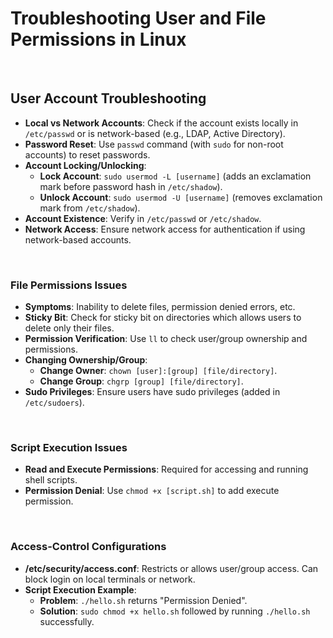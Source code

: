 # Troubleshooting User and File Permissions in Linux

<br>

## **User Account Troubleshooting**

- **Local vs Network Accounts**: Check if the account exists locally in `/etc/passwd` or is network-based (e.g., LDAP, Active Directory).
- **Password Reset**: Use `passwd` command (with `sudo` for non-root accounts) to reset passwords.
- **Account Locking/Unlocking**:
  - **Lock Account**: `sudo usermod -L [username]` (adds an exclamation mark before password hash in `/etc/shadow`).
  - **Unlock Account**: `sudo usermod -U [username]` (removes exclamation mark from `/etc/shadow`).
- **Account Existence**: Verify in `/etc/passwd` or `/etc/shadow`.
- **Network Access**: Ensure network access for authentication if using network-based accounts.

<br>

### **File Permissions Issues**

- **Symptoms**: Inability to delete files, permission denied errors, etc.
- **Sticky Bit**: Check for sticky bit on directories which allows users to delete only their files.
- **Permission Verification**: Use `ll` to check user/group ownership and permissions.
- **Changing Ownership/Group**:
  - **Change Owner**: `chown [user]:[group] [file/directory]`.
  - **Change Group**: `chgrp [group] [file/directory]`.
- **Sudo Privileges**: Ensure users have sudo privileges (added in `/etc/sudoers`).

<br>

### **Script Execution Issues**

- **Read and Execute Permissions**: Required for accessing and running shell scripts.
- **Permission Denial**: Use `chmod +x [script.sh]` to add execute permission.

<br>

### **Access-Control Configurations**

- **/etc/security/access.conf**: Restricts or allows user/group access. Can block login on local terminals or network.
- **Script Execution Example**:
  - **Problem**: `./hello.sh` returns "Permission Denied".
  - **Solution**: `sudo chmod +x hello.sh` followed by running `./hello.sh` successfully.
